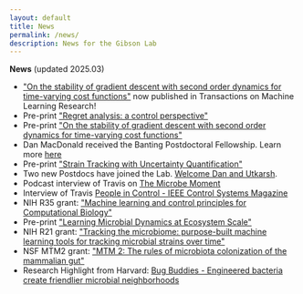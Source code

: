 ```yaml
---
layout: default
title: News
permalink: /news/
description: News for the Gibson Lab
---
```

**News** (updated 2025.03)
- ["On the stability of gradient descent with second order dynamics for time-varying cost functions"](https://openreview.net/forum?id=HlzjI2fn2T) now published in Transactions on Machine Learning Research!
- Pre-print ["Regret analysis: a control perspective"](https://arxiv.org/abs/2501.04572)
- Pre-print ["On the stability of gradient descent with second order dynamics for time-varying cost functions"](https://arxiv.org/abs/2405.13765)
- Dan MacDonald received the Banting Postdoctoral Fellowship. Learn more [here](https://comp-path.bwh.harvard.edu/macdonald-fellowship/)  
- Pre-print ["Strain Tracking with Uncertainty Quantification"](https://doi.org/10.1101/2023.01.25.525531)
- Two new Postdocs have joined the Lab. [Welcome Dan and Utkarsh](/people/).
- Podcast interview of Travis on [The Microbe Moment](https://www.microbigals.com/the-microbe-moment-science-podcast/episode/1d3260ca/the-microbe-moment-of-dr-travis-gibson-gut-microbiome-machine-learning-and-experimental-design)
- Interview of Travis [People in Control - IEEE Control Systems Magazine](https://gibsonlab.io/files/Travis_E._Gibson_People_in_Control.pdf)
- NIH R35 grant: ["Machine learning and control principles for Computational Biology"](https://gibsonlab.io/r35/)
- Pre-print ["Learning Microbial Dynamics at Ecosystem Scale"](https://doi.org/10.1101/2021.12.14.469105)
- NIH R21 grant: ["Tracking the microbiome: purpose-built machine learning tools for tracking microbial strains over time"](https://gibsonlab.io/r21_tracking/)
- NSF MTM2 grant: ["MTM 2: The rules of microbiota colonization of the mammalian gut"](https://gibsonlab.io/nsf_rules/)
- Research Highlight from Harvard: [Bug Buddies - Engineered bacteria create friendlier microbial neighborhoods](https://hms.harvard.edu/news/bug-buddies)